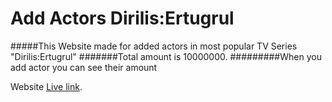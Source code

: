 # Add Actors Dirilis:Ertugrul
#####This Website made for added actors in most popular TV Series "Dirilis:Ertugrul"
#######Total amount is 10000000.
#########When you add actor you can see their amount


Website [Live link](https://priceless-benz-a52458.netlify.app/).

